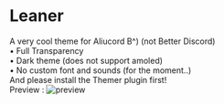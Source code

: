 # Leaner
A very cool theme for Aliucord B^) (not Better Discord) \
• Full Transparency \
• Dark theme (does not support amoled) \
• No custom font and sounds (for the moment..) \
And please install the Themer plugin first! \
Preview : ![preview](https://media.discordapp.net/attachments/835610924764495913/965939242389885008/preview.png)


